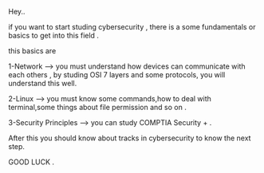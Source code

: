 Hey..

if you want to start studing cybersecurity , there is a some fundamentals or basics to get into this field .

this basics are 

1-Network --> you must understand how devices can communicate with each others , by studing OSI 7 layers and some protocols, you will understand this well.

2-Linux --> you must know some commands,how to deal with terminal,some things about file permission and so on . 

3-Security Principles --> you can study COMPTIA Security + .

After this you should know about tracks in cybersecurity to know the next step.

GOOD LUCK .
